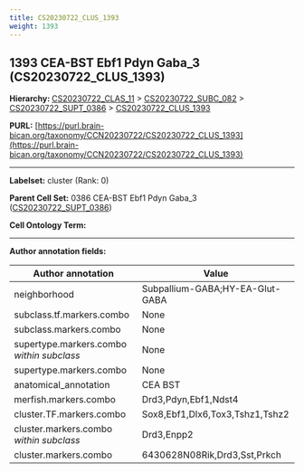 ```yaml
---
title: CS20230722_CLUS_1393
weight: 1393
---
```

## 1393 CEA-BST Ebf1 Pdyn Gaba_3 (CS20230722_CLUS_1393)
<b>Hierarchy: </b>
[CS20230722_CLAS_11](../CS20230722_CLAS_11) >
[CS20230722_SUBC_082](../CS20230722_SUBC_082) >
[CS20230722_SUPT_0386](../CS20230722_SUPT_0386) >
[CS20230722_CLUS_1393](../CS20230722_CLUS_1393)

**PURL:** [https://purl.brain-bican.org/taxonomy/CCN20230722/CS20230722_CLUS_1393](https://purl.brain-bican.org/taxonomy/CCN20230722/CS20230722_CLUS_1393)

---


**Labelset:** cluster (Rank: 0)

**Parent Cell Set:** 0386 CEA-BST Ebf1 Pdyn Gaba_3 ([CS20230722_SUPT_0386](../CS20230722_SUPT_0386))



**Cell Ontology Term:** 

[MARKER GENES.]: #


---

[TRANSFERRED ANNOTATIONS.]: #


[AUTHOR ANNOTATION FIELDS.]: #


**Author annotation fields:**

| Author annotation | Value |
|-------------------|-------|
|neighborhood|Subpallium-GABA;HY-EA-Glut-GABA|
|subclass.tf.markers.combo|None|
|subclass.markers.combo|None|
|supertype.markers.combo _within subclass_|None|
|supertype.markers.combo|None|
|anatomical_annotation|CEA BST|
|merfish.markers.combo|Drd3,Pdyn,Ebf1,Ndst4|
|cluster.TF.markers.combo|Sox8,Ebf1,Dlx6,Tox3,Tshz1,Tshz2|
|cluster.markers.combo _within subclass_|Drd3,Enpp2|
|cluster.markers.combo|6430628N08Rik,Drd3,Sst,Prkch|
